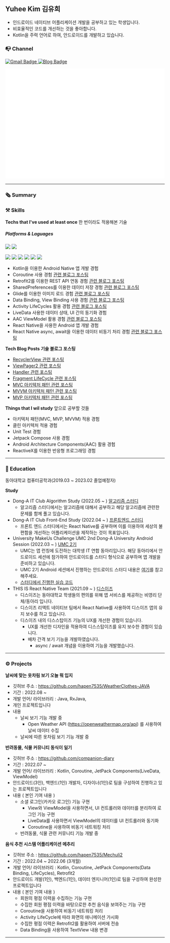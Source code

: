 <!--  
<h3 align="center">🙋 About Me</h3>  
  

  * 📍I'm ***mobile app developer*** using Android.
  * 🪄Sometimes I develop ***cross-platform app*** like React-Native.
  * 👀Interested in everything ***Mobile Native app Develop & UI Design***
  * 🌱Currently learning ***Android with Kotlin*** 
  * ⚙️I use daily : ```.kt```, ```.xml```,  ```.py```
  * 📭Reach me :   <a href="https://hapen385.tistory.com/">
    <img src="https://img.shields.io/badge/Tech blog-blue?style=for-the-badge" alt="Blog Badge"/>
  </a><a href="mailto:yukim835@gmail.com">
    <img src="https://img.shields.io/badge/Gmail-EA4335?style=for-the-badge&logo=Gmail&logoColor=white" alt="Gmail Badge"/>
  </a> -->
    
  
<h2>Yuhee Kim 김유희</h2>
  
- 인드로이드 네이티브 어플리케이션 개발을 공부하고 있는 학생입니다.
- 비효율적인 코드를 개선하는 것을 좋아합니다.
- Kotlin을 주력 언어로 하여, 안드로이드를 개발하고 있습니다.
 
  
### 📭 Channel  
 <a href="mailto:yukim835@gmail.com">
    <img src="https://img.shields.io/badge/Gmail-EA4335?style=for-the-badge&logo=Gmail&logoColor=white" alt="Gmail Badge"/>
  </a>
 <a href="https://hapen385.tistory.com/">
    <img src="https://img.shields.io/badge/Tech blog-blue?style=for-the-badge" alt="Blog Badge"/>
  </a>
  
  
<p></p>

![Metrics](/github-metrics.svg)    
  
---

### 🗞 Summary  
  
<!--    
  * 📍I'm ***mobile app developer*** using Android.
  * 🪄Sometimes I develop ***cross-platform app*** like React-Native.
  * 👀Interested in everything ***Mobile Native app Develop & UI Design***
  * 🌱Currently learning ***Android with Kotlin*** 
  -->

  
### ⚒ Skills  
**Techs that I've used at least once**  한 번이라도 적용해본 기술
##### Platforms & Laguages
<p>
<img src="https://img.shields.io/badge/Android-3DDC84?style=flat-square&logo=Android&logoColor=white"/>
<img src="https://img.shields.io/badge/React Native-61DAFB?style=flat-square&logo=React&logoColor=white"/>  
</p>
<p>
<img src="https://img.shields.io/badge/Kotlin-7F52FF?style=flat-square&logo=Kotlin&logoColor=white"/>
<img src="https://img.shields.io/badge/Python-3776AB?style=flat-square&logo=Python&logoColor=white"/>
<img src="https://img.shields.io/badge/Java-007396?style=flat-square&logo=Java&logoColor=white"/> 
<img src="https://img.shields.io/badge/C++-00599C?style=flat-square&logo=Cplusplus&logoColor=white"/>
  <img src="https://img.shields.io/badge/C-A8B9CC?style=flat-square&logo=C&logoColor=white"/>
<img src="https://img.shields.io/badge/JavaScript-F7DF1E?style=flat-square&logo=JavaScript&logoColor=white"/>
</p>
    
    
- Kotlin을 이용한 Android Native 앱 개발 경험
- Coroutine 사용 경험  <a href="https://hapen385.tistory.com/21">관련 블로그 포스팅</a>
- Retrofit2를 이용한 REST API 연동 경험  <a href="https://hapen385.tistory.com/15">관련 블로그 포스팅</a>
- SharedPreferences를 이용한 데이터 저장 경험  <a href="https://hapen385.tistory.com/29">관련 블로그 포스팅</a>
- Glide를 이용한 이미지 로드 경험  <a href="https://hapen385.tistory.com/27">관련 블로그 포스팅</a>
- Data Binding, View Binding 사용 경험  <a href="https://hapen385.tistory.com/19">관련 블로그 포스팅</a>
- Activity LifeCycles 활용 경험 <a href="https://hapen385.tistory.com/18">관련 블로그 포스팅</a>
- LiveData 사용한 데이터 상태, UI 간의 동기화 경험
- AAC ViewModel 활용 경험 <a href="https://hapen385.tistory.com/39">관련 블로그 포스팅</a>
- React Native을 사용한 Android 앱 개발 경험
- React Native async, await을 이용한 데이터 비동기 처리 경험 <a href="https://hapen385.tistory.com/9">관련 블로그 포스팅</a>

**Tech Blog Posts 기술 블로그 포스팅**
- <a href="https://hapen385.tistory.com/37">RecyclerView 관련 포스팅</a>
- <a href="https://hapen385.tistory.com/33">ViewPager2 관련 포스팅</a>
- <a href="https://hapen385.tistory.com/25">Handler 관련 포스팅</a>
- <a href="https://hapen385.tistory.com/34">Fragment LifeCycle 관련 포스팅</a>
- <a href="https://hapen385.tistory.com/40">MVC 아키텍처 패턴 관련 포스팅</a>
- <a href="https://hapen385.tistory.com/41">MVVM 아키텍처 패턴 관련 포스팅</a>
- <a href="https://hapen385.tistory.com/42">MVP 아키텍처 패턴 관련 포스팅</a>
  

**Things that I wil study** 앞으로 공부할 것들
  
- 아키텍처 패턴(MVC, MVP, MVVM) 적용 경험
- 클린 아키텍처 적용 경험
- Unit Test 경험
- Jetpack Compose 사용 경험
- Android Architecture Components(AAC) 활용 경험
- ReactiveX를 이용한 반응형 프로그래밍 경험

---
  
### 🏫 Education
  
동아대학교 컴퓨터공학과(2019.03 ~ 2023.02 졸업예정자)
  
**Study**  
- Dong-A IT Club Algorithm Study (2022.05 ~ ) <a href="https://github.com/donga-it-club/Algorithm-Study">알고리즘 스터디</a>
    - 알고리즘 스터디에서는 알고리즘에 대해서 공부하고 해당 알고리즘에 관련한 문제를 함께 풀고 있습니다. 
- Dong-A IT Club Front-End Study (2022.04 ~ ) <a href="https://github.com/donga-it-club/front-end-study">프론트엔드 스터디</a>
    - 프론트 엔드 스터디에서는 React Native를 공부하며 이를 이용하여 세상의 불편함을 개선하는 어플리케이션을 제작하는 것이 목표입니다. 
- University MakeUs Challenge UMC 2nd Dong-A University Android Session (2022.03 ~ ) <a href="https://www.makeus.in/umc">UMC 2기</a>
    - UMC는 앱 런칭에 도전하는 대학생 IT 연합 동아리입니다. 해당 동아리에서 안드로이드 세션에 참가하여 안드로이드를 스터디 형식으로 공부하며 앱 개발을 준비하고 있습니다.
    - UMC 2기 Android 세션에서 진행하는 안드로이드 스터디 내용은 <a href="https://www.makeus.in/10cada6b-2c1d-4706-a74e-312bec3259dd">여기</a>를 참고해주세요.
    - <a href="https://github.com/hapen7535/UMC2-android">스터디에서 진행한 실습 코드</a>
- THIS IS React Native Team (2021.09 ~ ) <a href="https://play.google.com/store/apps/details?id=kr.co.thisis.dsisproject&hl=ko&gl=US">디스이즈</a>
    - 디스이즈는 동아대학교 학생들의 편의를 위해 앱 서비스를 제공하는 비영리 단체/동아리 입니다.
    - 디스이즈 리액트 네이티브 팀에서 React Native를 사용하여 디스이즈 앱의 유지 보수를 하고 있습니다.
    - 디스이즈 내의 디스스탑이즈 기능의 UX를 개선한 경험이 있습니다.
      - UX를 개선한 디자인을 적용하여 디스스탑이즈를 유지 보수한 경험이 있습니다.
      - 배차 간격 보기 기능을 개발하였습니다.
        - async / await 개념을 이용하여 기능을 개발했습니다.
      
 

---

### ⚙️ Projects
  
  
**날씨에 맞는 옷차림 보기 오늘 뭐 입지**
- 깃허브 주소 : https://github.com/hapen7535/WeatherClothes-JAVA
- 기간 : 2022.08 ~
- 개발 언어/ 라이브러리 : Java, RxJava, 
- 개인 프로젝트입니다
- 내용
  - 날씨 보기 기능 개발 중
    - Open Weather API (https://openweathermap.org/api) 를 사용하여 날씨 데이터 수집
  - 날씨에 따른 옷차림 보기 기능 개발 중
    
    
     
**반려동물, 식물 커뮤니티 동식이 일기**  
- 깃허브 주소 : https://github.com/companion-diary
- 기간 : 2022.07 ~ 
- 개발 언어/ 라이브러리 : Kotlin, Coroutine, JetPack Components(LiveData, ViewModel)
- 안드로이드(3인), 백엔드(1인) 개발자, 디자이너(1인)로 팀을 구성하여 진행하고 있는 프로젝트입니다
- 내용 ( 본인 기여 내용 )
  - 소셜 로그인(카카오 로그인) 기능 구현
    - View와 ViewModel을 사용하면서, UI 컨트롤러와 데이터를 분리하여 로그인 기능 구현
    - LiveData를 사용하면서 ViewModel의 데이터를 UI 컨트롤러와 동기화
    - Coroutine을 사용하여 비동기 네트워킹 처리
  - 반려동물, 식물 관련 커뮤니티 기능 개발 중
  
      
   
     
**음식 추천 시스템 어플리케이션 메추리** 
- 깃허브 주소 : https://github.com/hapen7535/Mechuli2
- 기간 : 2022.04 ~ 2022.06 (3개월)
- 개발 언어/ 라이브러리 : Kotlin, Coroutine, JetPack Components(Data Binding, LifeCycles), Retrofit2
- 안드로이드 개발(1인), 백엔드(1인), 데이터 엔지니어(1인)로 팀을 구성하여 완성한 프로젝트입니다
- 내용 ( 본인 기여 내용 )
  - 회원의 평점 이력을 수집하는 기능 구현
  - 수집한 회원 평점 이력을 바탕으로한 추천 음식을 보여주는 기능 구현
  - Coroutine을 사용하여 비동기 네트워킹 처리
  - Activity LifeCycle에 따라 화면의 애니메이션 가시화
  - 수집한 평점 이력은 Retrofit2를 활용하여 서버에 전송
  - Data Binding을 사용하여 TextView 내용 변경  
  
---

